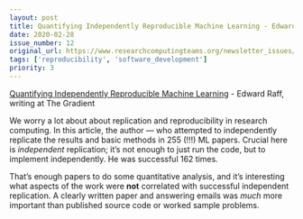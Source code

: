 ```yaml
---
layout: post
title: Quantifying Independently Reproducible Machine Learning - Edward Raff, writing at The Gradient
date: 2020-02-28
issue_number: 12
original_url: https://www.researchcomputingteams.org/newsletter_issues/0012
tags: ['reproducibility', 'software_development']
priority: 3
---
```


<!-- markdownlint-disable MD033 -->
<!-- markdownlint-disable MD041 -->
<!-- markdownlint-disable MD049 -->

[Quantifying Independently Reproducible Machine Learning](https://thegradient.pub/independently-reproducible-machine-learning/) - Edward Raff, writing at The Gradient

We worry a lot about about replication and reproducibility in research computing.  In this article, the author — who attempted to independently replicate the results and basic methods in 255 (!!!) ML papers.  Crucial here is *independent* replication; it’s not enough to just run the code, but to implement independently.  He was successful 162 times.

That’s enough papers to do some quantitative analysis, and it’s interesting what aspects of the work were **not** correlated with successful independent replication.  A clearly written paper and answering emails was *much* more important than published source code or worked sample problems.